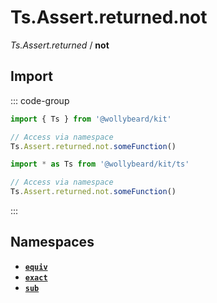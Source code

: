 # Ts.Assert.returned.not

_Ts.Assert.returned_ / **not**

## Import

::: code-group

```typescript [Namespace]
import { Ts } from '@wollybeard/kit'

// Access via namespace
Ts.Assert.returned.not.someFunction()
```

```typescript [Barrel]
import * as Ts from '@wollybeard/kit/ts'

// Access via namespace
Ts.Assert.returned.not.someFunction()
```

:::

## Namespaces

- [**`equiv`**](/api/ts/assert/returned/not/equiv)
- [**`exact`**](/api/ts/assert/returned/not/exact)
- [**`sub`**](/api/ts/assert/returned/not/sub)
